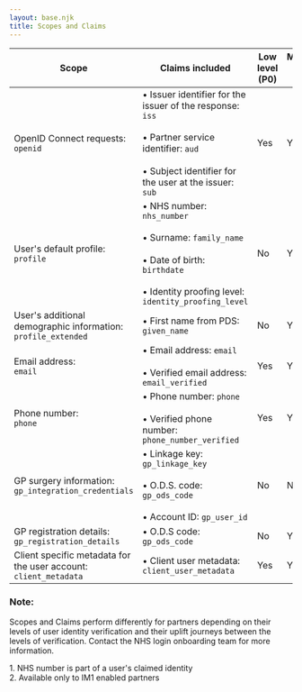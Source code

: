 ```yaml
---
layout: base.njk
title: Scopes and Claims
---
```


| Scope | Claims included | Low level (P0) | Medium level (P5) | High level (P9) |
| ----- | --------------- | -------------- | ----------------- | --------------- |
| OpenID Connect requests: <br>`openid` | • Issuer identifier for the issuer of the response: `iss` <br><br>• Partner service identifier: `aud` <br><br>• Subject identifier for the user at the issuer: `sub` | Yes | Yes | Yes|
| User's default profile: <br>`profile` | • NHS number: `nhs_number` <br><br> • Surname: `family_name` <br><br> • Date of birth: `birthdate` <br><br> • Identity proofing level: `identity_proofing_level` | No | Yes¹ | Yes |
| User's additional demographic information:<br> `profile_extended` | • First name from PDS: `given_name` | No | Yes | Yes |
| Email address:<br> `email` | • Email address: `email` <br><br> • Verified email address: `email_verified` | Yes | Yes | Yes |
| Phone number:<br> `phone` | • Phone number: `phone` <br><br> • Verified phone number: `phone_number_verified` | Yes | Yes | Yes² |
| GP surgery information:<br> `gp_integration_credentials` | • Linkage key: `gp_linkage_key` <br><br> • O.D.S. code: `gp_ods_code` <br><br> • Account ID: `gp_user_id` | No | No | Yes | 
| GP registration details: <br>`gp_registration_details` | • O.D.S code: `gp_ods_code` | No | Yes | Yes |
| Client specific metadata for the user account:<br> `client_metadata` | • Client user metadata: `client_user_metadata` | Yes | Yes | Yes |

### Note:

Scopes and Claims perform differently for partners depending on their levels of user identity verification and their uplift journeys between the levels of verification. Contact the NHS login onboarding team for more information. 

<dl><dt>1. NHS number is part of a user's claimed identity</dt>
<dt>2. Available only to IM1 enabled partners</dt></dl>
